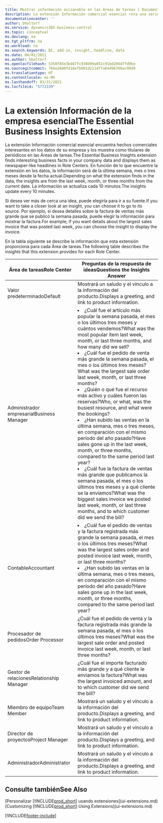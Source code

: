 ```yaml
---
title: Mostrar información accionable en las Áreas de tareas | Documentos de Microsoft
description: La extensión Información comercial esencial rota una serie de informaciones comerciales en las Áreas de tareas.
documentationcenter: ''
author: bholtorf
ms.service: dynamics365-business-central
ms.topic: conceptual
ms.devlang: na
ms.tgt_pltfrm: na
ms.workload: na
ms.search.keywords: BI, add-in, insight, headline, data
ms.date: 04/01/2021
ms.author: bholtorf
ms.openlocfilehash: 5358f85e3b467fc930d99a652c91bd266d7fd9be
ms.sourcegitcommit: 766e2840fd16efb901d211d7fa64d96766ac99d9
ms.translationtype: HT
ms.contentlocale: es-MX
ms.lasthandoff: 03/31/2021
ms.locfileid: "5772339"
---
```

# <a name="the-essential-business-insights-extension"></a><span data-ttu-id="54e22-103">La extensión Información de la empresa esencial</span><span class="sxs-lookup"><span data-stu-id="54e22-103">The Essential Business Insights Extension</span></span>
<span data-ttu-id="54e22-104">La extensión Información comercial esencial encuentra hechos comerciales interesantes en los datos de su empresa y los muestra como titulares de periódicos en las Áreas de tareas.</span><span class="sxs-lookup"><span data-stu-id="54e22-104">The Essential Business Insights extension finds interesting business facts in your company data and displays them as newspaper-like headlines in Role Centers.</span></span> <span data-ttu-id="54e22-105">En función de lo que encuentre la extensión en los datos, la información será de la última semana, mes o tres meses desde la fecha actual.</span><span class="sxs-lookup"><span data-stu-id="54e22-105">Depending on what the extension finds in the data, the insights are from the last week, month, or three months from the current date.</span></span> <span data-ttu-id="54e22-106">La información se actualiza cada 10 minutos.</span><span class="sxs-lookup"><span data-stu-id="54e22-106">The insights update every 10 minutes.</span></span>  

<span data-ttu-id="54e22-107">Si desea ver más de cerca una idea, puede elegirla para ir a su fuente.</span><span class="sxs-lookup"><span data-stu-id="54e22-107">If you want to take a closer look at an insight, you can choose it to go to its source.</span></span> <span data-ttu-id="54e22-108">Por ejemplo, si desea detalles sobre la factura de ventas más grande que se publicó la semana pasada, puede elegir la información para mostrar la factura.</span><span class="sxs-lookup"><span data-stu-id="54e22-108">For example, if you want details about the largest sales invoice that was posted last week, you can choose the insight to display the invoice.</span></span>

<span data-ttu-id="54e22-109">En la tabla siguiente se describe la información que esta extensión proporciona para cada Área de tareas.</span><span class="sxs-lookup"><span data-stu-id="54e22-109">The following table describes the insights that this extension provides for each Role Center.</span></span>

|<span data-ttu-id="54e22-110">Área de tareas</span><span class="sxs-lookup"><span data-stu-id="54e22-110">Role Center</span></span>|<span data-ttu-id="54e22-111">Preguntas de la respuesta de ideas</span><span class="sxs-lookup"><span data-stu-id="54e22-111">Questions the Insights Answer</span></span>|
|----|-----|
|<span data-ttu-id="54e22-112">Valor predeterminado</span><span class="sxs-lookup"><span data-stu-id="54e22-112">Default</span></span>|<span data-ttu-id="54e22-113">Mostrará un saludo y el vínculo a la información del producto.</span><span class="sxs-lookup"><span data-stu-id="54e22-113">Displays a greeting, and link to product information.</span></span>|
|<span data-ttu-id="54e22-114">Administrador empresarial</span><span class="sxs-lookup"><span data-stu-id="54e22-114">Business Manager</span></span>|<li> <span data-ttu-id="54e22-115">¿Cuál fue el artículo más popular la semana pasada, el mes o los últimos tres meses y cuántos vendemos?</span><span class="sxs-lookup"><span data-stu-id="54e22-115">What was the most popular item last week, month, or last three months, and how many did we sell?</span></span><br><li> <span data-ttu-id="54e22-116">¿Cuál fue el pedido de venta más grande la semana pasada, el mes o los últimos tres meses?</span><span class="sxs-lookup"><span data-stu-id="54e22-116">What was the largest sale order last week, month, or last three months?</span></span><br><li> <span data-ttu-id="54e22-117">¿Quién o qué fue el recurso más activo y cuáles fueron las reservas?</span><span class="sxs-lookup"><span data-stu-id="54e22-117">Who, or what, was the busiest resource, and what were the bookings?</span></span><br><li> <span data-ttu-id="54e22-118">¿Han subido las ventas en la última semana, mes o tres meses, en comparación con el mismo período del año pasado?</span><span class="sxs-lookup"><span data-stu-id="54e22-118">Have sales gone up in the last week, month, or three months, compared to the same period last year?</span></span><br><li> <span data-ttu-id="54e22-119">¿Cuál fue la factura de ventas más grande que publicamos la semana pasada, el mes o los últimos tres meses y a qué cliente se la enviamos?</span><span class="sxs-lookup"><span data-stu-id="54e22-119">What was the biggest sales invoice we posted last week, month, or last three months, and to which customer did we send the bill?</span></span></li> |
|<span data-ttu-id="54e22-120">Contable</span><span class="sxs-lookup"><span data-stu-id="54e22-120">Accountant</span></span>|<li> <span data-ttu-id="54e22-121">¿Cuál fue el pedido de ventas y la factura registrada más grande la semana pasada, el mes o los últimos tres meses?</span><span class="sxs-lookup"><span data-stu-id="54e22-121">What was the largest sales order and posted invoice last week, month, or last three months?</span></span><br><li> <span data-ttu-id="54e22-122">¿Han subido las ventas en la última semana, mes o tres meses, en comparación con el mismo período del año pasado?</span><span class="sxs-lookup"><span data-stu-id="54e22-122">Have sales gone up in the last week, month, or three months, compared to the same period last year?</span></span> |
|<span data-ttu-id="54e22-123">Procesador de pedidos</span><span class="sxs-lookup"><span data-stu-id="54e22-123">Order Processor</span></span>| <span data-ttu-id="54e22-124">¿Cuál fue el pedido de venta y la factura registrada más grande la semana pasada, el mes o los últimos tres meses?</span><span class="sxs-lookup"><span data-stu-id="54e22-124">What was the largest sale order and posted invoice last week, month, or last three months?</span></span>|
|<span data-ttu-id="54e22-125">Gestor de relaciones</span><span class="sxs-lookup"><span data-stu-id="54e22-125">Relationship Manager</span></span>| <span data-ttu-id="54e22-126">¿Cuál fue el importe facturado más grande y a qué cliente le enviamos la factura?</span><span class="sxs-lookup"><span data-stu-id="54e22-126">What was the largest invoiced amount, and to which customer did we send the bill?</span></span>|
|<span data-ttu-id="54e22-127">Miembro de equipo</span><span class="sxs-lookup"><span data-stu-id="54e22-127">Team Member</span></span>| <span data-ttu-id="54e22-128">Mostrará un saludo y el vínculo a la información del producto.</span><span class="sxs-lookup"><span data-stu-id="54e22-128">Displays a greeting, and link to product information.</span></span>|
|<span data-ttu-id="54e22-129">Director de proyectos</span><span class="sxs-lookup"><span data-stu-id="54e22-129">Project Manager</span></span>| <span data-ttu-id="54e22-130">Mostrará un saludo y el vínculo a la información del producto.</span><span class="sxs-lookup"><span data-stu-id="54e22-130">Displays a greeting, and link to product information.</span></span>|
|<span data-ttu-id="54e22-131">Administrador</span><span class="sxs-lookup"><span data-stu-id="54e22-131">Administrator</span></span>| <span data-ttu-id="54e22-132">Mostrará un saludo y el vínculo a la información del producto.</span><span class="sxs-lookup"><span data-stu-id="54e22-132">Displays a greeting, and link to product information.</span></span>|

## <a name="see-also"></a><span data-ttu-id="54e22-133">Consulte también</span><span class="sxs-lookup"><span data-stu-id="54e22-133">See Also</span></span>
<span data-ttu-id="54e22-134">[Personalizar [!INCLUDE[prod_short](includes/prod_short.md)] usando extensiones](ui-extensions.md)</span><span class="sxs-lookup"><span data-stu-id="54e22-134">[Customizing [!INCLUDE[prod_short](includes/prod_short.md)] Using Extensions](ui-extensions.md)</span></span>


[!INCLUDE[footer-include](includes/footer-banner.md)]